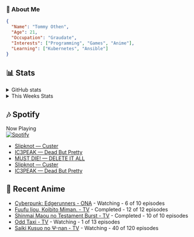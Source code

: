 ### 👋 About Me
```json
{
  "Name": "Tommy Othen",
  "Age": 21,
  "Occupation": "Graudate",
  "Interests": ["Programming", "Games", "Anime"],
  "Learning": ["Kubernetes", "Ansible"]
}
```

## 📊 Stats
<details>
  <summary>GitHub stats</summary>
  <a href="https://github.com/anuraghazra/github-readme-stats">
    <img src="https://github-readme-stats.vercel.app/api?username=tommyothen&show_icons=true&count_private=true&hide=prs,issues">
  </a>
</details>

<details>
  <summary>This Weeks Stats</summary>
  <a href="https://github.com/anuraghazra/github-readme-stats">
    <img src="https://github-readme-stats.vercel.app/api/wakatime?username=tommyothen&cache_seconds=1800&custom_title=Top%20Languages">
  </a>
</details>

## 🎶 Spotify
Now Playing\
[![Spotify](https://novatorem-dasushiasian.vercel.app/api/spotify)](https://open.spotify.com/user/g90805640970)
<!-- LASTFM:START -->
* [Slipknot — Custer](https://www.last.fm/music/Slipknot/_/Custer)
* [IC3PEAK — Dead But Pretty](https://www.last.fm/music/IC3PEAK/_/Dead+But+Pretty)
* [MUST DIE! — DELETE IT ALL](https://www.last.fm/music/MUST+DIE!/_/DELETE+IT+ALL)
* [Slipknot — Custer](https://www.last.fm/music/Slipknot/_/Custer)
* [IC3PEAK — Dead But Pretty](https://www.last.fm/music/IC3PEAK/_/Dead+But+Pretty)<!-- LASTFM:END -->

## 🗻 Recent Anime
<!-- ANIME-LIST:START -->
* [Cyberpunk: Edgerunners - ONA](https://myanimelist.net/anime/42310/Cyberpunk__Edgerunners) - Watching - 6 of 10 episodes
* [Fuufu Ijou, Koibito Miman. - TV](https://myanimelist.net/anime/50425/Fuufu_Ijou_Koibito_Miman) - Completed - 12 of 12 episodes
* [Shinmai Maou no Testament Burst - TV](https://myanimelist.net/anime/30363/Shinmai_Maou_no_Testament_Burst) - Completed - 10 of 10 episodes
* [Odd Taxi - TV](https://myanimelist.net/anime/46102/Odd_Taxi) - Watching - 1 of 13 episodes
* [Saiki Kusuo no Ψ-nan - TV](https://myanimelist.net/anime/33255/Saiki_Kusuo_no_Ψ-nan) - Watching - 40 of 120 episodes<!-- ANIME-LIST:END -->
